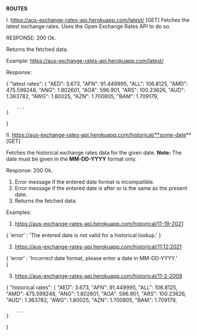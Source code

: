 **ROUTES**

I. https://aus-exchange-rates-api.herokuapp.com/latest/
[GET]
Fetches the latest exchange rates. Uses the Open Exchange Rates API to do so.

RESPONSE:
200 Ok.

Returns the fetched data. 

Example:
https://aus-exchange-rates-api.herokuapp.com/latest/

Response:

{
    "latest rates": {
        "AED": 3.673,
        "AFN": 91.449995,
        "ALL": 106.8125,
        "AMD": 475.599248,
        "ANG": 1.802601,
        "AOA": 596.901,
        "ARS": 100.23626,
        "AUD": 1.363782,
        "AWG": 1.80025,
        "AZN": 1.700805,
        "BAM": 1.709179,

        ...
    }
}

II. https://aus-exchange-rates-api.herokuapp.com/historical/**some-date**
[GET]

Fetches the historical exchange rates data for the given date.
**Note:** The date must be given in the **MM-DD-YYYY** format only.

Response:
200 Ok.

1. Error message if the entered date format is incompatible.
2. Error message if the entered date is after or is the same as the present date.
3. Returns the fetched data.

Examples:

1. https://aus-exchange-rates-api.herokuapp.com/historical/11-19-2021

{
  'error' : 'The entered date is not valid for a historical lookup.'
}

2. https://aus-exchange-rates-api.herokuapp.com/historical/11:12:2021

{
    'error' : 'Incorrect date format, please enter a date in MM-DD-YYYY.'   
}

3. https://aus-exchange-rates-api.herokuapp.com/historical/11-2-2009

{
    "historical rates": {
        "AED": 3.673,
        "AFN": 91.449995,
        "ALL": 106.8125,
        "AMD": 475.599248,
        "ANG": 1.802601,
        "AOA": 596.901,
        "ARS": 100.23626,
        "AUD": 1.363782,
        "AWG": 1.80025,
        "AZN": 1.700805,
        "BAM": 1.709179,

        ...
    }
}
